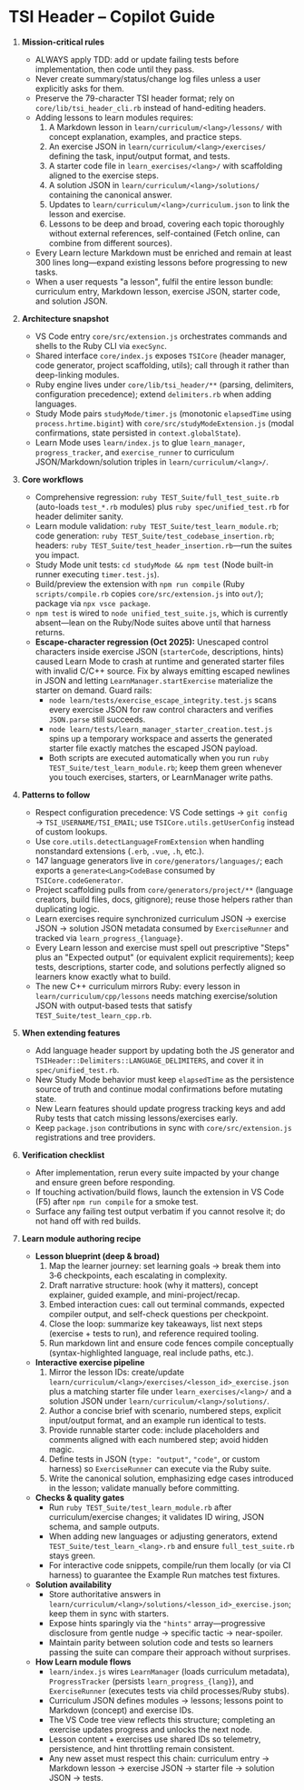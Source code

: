 # TSI Header – Copilot Guide
1. **Mission-critical rules**
	- ALWAYS apply TDD: add or update failing tests before implementation, then code until they pass.
	- Never create summary/status/change log files unless a user explicitly asks for them.
	- Preserve the 79-character TSI header format; rely on `core/lib/tsi_header_cli.rb` instead of hand-editing headers.
	- Adding lessons to learn modules requires:
		1. A Markdown lesson in `learn/curriculum/<lang>/lessons/` with concept explanation, examples, and practice steps.
		2. An exercise JSON in `learn/curriculum/<lang>/exercises/` defining the task, input/output format, and tests.
		3. A starter code file in `learn_exercises/<lang>/` with scaffolding aligned to the exercise steps.
		4. A solution JSON in `learn/curriculum/<lang>/solutions/` containing the canonical answer.
		5. Updates to `learn/curriculum/<lang>/curriculum.json` to link the lesson and exercise.
		6. Lessons to be deep and broad, covering each topic thoroughly without external references, self-contained (Fetch online, can combine from different sources).
	- Every Learn lecture Markdown must be enriched and remain at least 300 lines long—expand existing lessons before progressing to new tasks.
	- When a user requests "a lesson", fulfil the entire lesson bundle: curriculum entry, Markdown lesson, exercise JSON, starter code, and solution JSON.
2. **Architecture snapshot**
	- VS Code entry `core/src/extension.js` orchestrates commands and shells to the Ruby CLI via `execSync`.
	- Shared interface `core/index.js` exposes `TSICore` (header manager, code generator, project scaffolding, utils); call through it rather than deep-linking modules.
	- Ruby engine lives under `core/lib/tsi_header/**` (parsing, delimiters, configuration precedence); extend `delimiters.rb` when adding languages.
	- Study Mode pairs `studyMode/timer.js` (monotonic `elapsedTime` using `process.hrtime.bigint`) with `core/src/studyModeExtension.js` (modal confirmations, state persisted in `context.globalState`).
	- Learn Mode uses `learn/index.js` to glue `learn_manager`, `progress_tracker`, and `exercise_runner` to curriculum JSON/Markdown/solution triples in `learn/curriculum/<lang>/`.
3. **Core workflows**
	- Comprehensive regression: `ruby TEST_Suite/full_test_suite.rb` (auto-loads `test_*.rb` modules) plus `ruby spec/unified_test.rb` for header delimiter sanity.
	- Learn module validation: `ruby TEST_Suite/test_learn_module.rb`; code generation: `ruby TEST_Suite/test_codebase_insertion.rb`; headers: `ruby TEST_Suite/test_header_insertion.rb`—run the suites you impact.
	- Study Mode unit tests: `cd studyMode && npm test` (Node built-in runner executing `timer.test.js`).
	- Build/preview the extension with `npm run compile` (Ruby `scripts/compile.rb` copies `core/src/extension.js` into `out/`); package via `npx vsce package`.
	- `npm test` is wired to `node unified_test_suite.js`, which is currently absent—lean on the Ruby/Node suites above until that harness returns.
	- **Escape-character regression (Oct 2025):** Unescaped control characters inside exercise JSON (`starterCode`, descriptions, hints) caused Learn Mode to crash at runtime and generated starter files with invalid C/C++ source. Fix by always emitting escaped newlines in JSON and letting `LearnManager.startExercise` materialize the starter on demand. Guard rails:
		- `node learn/tests/exercise_escape_integrity.test.js` scans every exercise JSON for raw control characters and verifies `JSON.parse` still succeeds.
		- `node learn/tests/learn_manager_starter_creation.test.js` spins up a temporary workspace and asserts the generated starter file exactly matches the escaped JSON payload.
		- Both scripts are executed automatically when you run `ruby TEST_Suite/test_learn_module.rb`; keep them green whenever you touch exercises, starters, or LearnManager write paths.
4. **Patterns to follow**
	- Respect configuration precedence: VS Code settings → `git config` → `TSI_USERNAME/TSI_EMAIL`; use `TSICore.utils.getUserConfig` instead of custom lookups.
	- Use `core.utils.detectLanguageFromExtension` when handling nonstandard extensions (`.erb`, `.vue`, `.h`, etc.).
	- 147 language generators live in `core/generators/languages/`; each exports a `generate<Lang>CodeBase` consumed by `TSICore.codeGenerator`.
	- Project scaffolding pulls from `core/generators/project/**` (language creators, build files, docs, gitignore); reuse those helpers rather than duplicating logic.
	- Learn exercises require synchronized curriculum JSON → exercise JSON → solution JSON metadata consumed by `ExerciseRunner` and tracked via `learn_progress_{language}`.
	- Every Learn lesson and exercise must spell out prescriptive "Steps" plus an "Expected output" (or equivalent explicit requirements); keep tests, descriptions, starter code, and solutions perfectly aligned so learners know exactly what to build.
	- The new C++ curriculum mirrors Ruby: every lesson in `learn/curriculum/cpp/lessons` needs matching exercise/solution JSON with output-based tests that satisfy `TEST_Suite/test_learn_cpp.rb`.
5. **When extending features**
	- Add language header support by updating both the JS generator and `TSIHeader::Delimiters::LANGUAGE_DELIMITERS`, and cover it in `spec/unified_test.rb`.
	- New Study Mode behavior must keep `elapsedTime` as the persistence source of truth and continue modal confirmations before mutating state.
	- New Learn features should update progress tracking keys and add Ruby tests that catch missing lessons/exercises early.
	- Keep `package.json` contributions in sync with `core/src/extension.js` registrations and tree providers.
6. **Verification checklist**
	- After implementation, rerun every suite impacted by your change and ensure green before responding.
	- If touching activation/build flows, launch the extension in VS Code (F5) after `npm run compile` for a smoke test.
	- Surface any failing test output verbatim if you cannot resolve it; do not hand off with red builds.
	
7. **Learn module authoring recipe**
	- **Lesson blueprint (deep & broad)**
		1. Map the learner journey: set learning goals → break them into 3‑6 checkpoints, each escalating in complexity.
		2. Draft narrative structure: hook (why it matters), concept explainer, guided example, and mini-project/recap.
		3. Embed interaction cues: call out terminal commands, expected compiler output, and self-check questions per checkpoint.
		4. Close the loop: summarize key takeaways, list next steps (exercise + tests to run), and reference required tooling.
		5. Run markdown lint and ensure code fences compile conceptually (syntax-highlighted language, real include paths, etc.).
	- **Interactive exercise pipeline**
		1. Mirror the lesson IDs: create/update `learn/curriculum/<lang>/exercises/<lesson_id>_exercise.json` plus a matching starter file under `learn_exercises/<lang>/` and a solution JSON under `learn/curriculum/<lang>/solutions/`.
		2. Author a concise brief with scenario, numbered steps, explicit input/output format, and an example run identical to tests.
		3. Provide runnable starter code: include placeholders and comments aligned with each numbered step; avoid hidden magic.
		4. Define tests in JSON (`type: "output"`, `"code"`, or custom harness) so `ExerciseRunner` can execute via the Ruby suite.
		5. Write the canonical solution, emphasizing edge cases introduced in the lesson; validate manually before committing.
	- **Checks & quality gates**
		- Run `ruby TEST_Suite/test_learn_module.rb` after curriculum/exercise changes; it validates ID wiring, JSON schema, and sample outputs.
		- When adding new languages or adjusting generators, extend `TEST_Suite/test_learn_<lang>.rb` and ensure `full_test_suite.rb` stays green.
		- For interactive code snippets, compile/run them locally (or via CI harness) to guarantee the Example Run matches test fixtures.
	- **Solution availability**
		- Store authoritative answers in `learn/curriculum/<lang>/solutions/<lesson_id>_exercise.json`; keep them in sync with starters.
		- Expose hints sparingly via the `"hints"` array—progressive disclosure from gentle nudge → specific tactic → near-spoiler.
		- Maintain parity between solution code and tests so learners passing the suite can compare their approach without surprises.
	- **How Learn module flows**
		- `learn/index.js` wires `LearnManager` (loads curriculum metadata), `ProgressTracker` (persists `learn_progress_{lang}`), and `ExerciseRunner` (executes tests via child processes/Ruby stubs).
		- Curriculum JSON defines modules → lessons; lessons point to Markdown (concept) and exercise IDs.
		- The VS Code tree view reflects this structure; completing an exercise updates progress and unlocks the next node.
		- Lesson content + exercises use shared IDs so telemetry, persistence, and hint throttling remain consistent.
		- Any new asset must respect this chain: curriculum entry → Markdown lesson → exercise JSON → starter file → solution JSON → tests.

